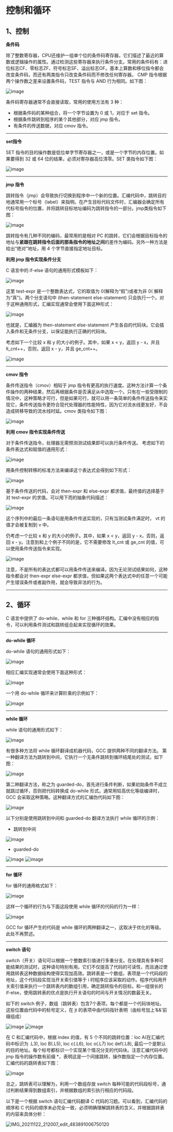 # 控制和循环

## 1、控制

**条件码**

除了整数寄存器，CPU还维护一组单个位的条件码寄存器，它们描述了最近的算数或逻辑操作的属性。通过检测这些寄存器来执行条件分支。常用的条件码有：进位标志CF、零标志ZF、符号标志SF、溢出标志OF。基本上算数和移位指令都会改变条件码，而还有两类指令只改变条件码而不修改任何寄存器。
CMP 指令根据两个操作数之差来设置条件码，TEST 指令与 AND 行为相同。如下图：

![image](https://user-images.githubusercontent.com/56211928/142853714-187816cf-f3f8-4a3f-add2-7ca1bfc4671e.png)

条件码寄存器通常不会直接读取，常用的使用方法有 3 种：

- 根据条件码的某种组合，将一个字节设置为 0 或 1，对应于 set 指令。
- 根据条件跳转到程序的某个其他部分，对应 jmp 指令。
- 有条件的传送数据，对应 cmov 指令。

---
**set指令**

SET 指令的目的操作数是低位单字节寄存器之一，或是一个字节的内存位置。如果要得到 32 或 64 位的结果，必须对寄存器高位清零。SET 类指令如下图：

![image](https://user-images.githubusercontent.com/56211928/142854849-8f1bf03b-2be7-48c9-aef4-d4261996531b.png)

---
**jmp 指令**

跳转指令（jmp）会导致执行切换到程序中一个新的位置。汇编代码中，跳转目的地通常用一个标号（label）来指明。在产生目标代码文件时，汇编器会确定所有代标号指令的位置，并将跳转目标地址编码为跳转指令的一部分。jmp类指令如下图：

![image](https://user-images.githubusercontent.com/56211928/142856267-a8077891-9a40-4347-a679-e0da8f5a4c38.png)

跳转指令有几种不同的编码，最常用的是相对 PC 的跳转，它们会根据目标指令的地址与**紧跟在跳转指令后面的那条指令的地址之间**的差作为编码。另外一种方法是给出“绝对”地址，用 4 个字节直接指定地址目标。

**利用 jmp 指令实现条件分支**

C 语言中的 if-else 语句的通用形式模板如下：

![image](https://user-images.githubusercontent.com/56211928/142857232-1e39671b-61a5-43f4-8a56-aba18eb14383.png)

这里 test-expr 是一个整数表达式，它的取值为 0(解释为“假")或者为非 0( 解释为“真")。两个分支语句中 (then-statement else-statement) 只会执行一个。对于这种通用形式，汇编实现通常会使用下面这种形式：

![image](https://user-images.githubusercontent.com/56211928/142857353-f8e31705-03d3-44a4-ad31-3321708c18a4.png)

也就是，汇编器为 then-statement else-statement 产生各自的代码块。它会插入条件和无条件分支，以保证能执行正确的代码块。

考虑如下一个比较 x 和 y 的大小的例子。其中，如果 x < y，返回 y - x，并且 lt_cnt++，否则，返回 x - y，并且 ge_cnt++。

![image](https://user-images.githubusercontent.com/56211928/142858531-55d4c7c6-6658-41f9-ab60-37ba3c147dc8.png)

---
**cmov 指令**

条件传送指令（cmov）相较于 jmp 指令有更高的执行速度。这种方法计算一个条件操作的两种结果，然后再根据条件是否满足从中选取一个。只有在一些受限制的情况中，这种策略才可行，但是如果可行，就可以用一条简单的条件传送指令来实现它，条件传送指令更符合现代处理器的性能特性，因为它对流水线更友好，不会造成转移导致的流水线时延。cmov 类指令如下图：

![image](https://user-images.githubusercontent.com/56211928/142859166-d45615d0-ee6c-4343-8598-47ba75bb892d.png)


**利用 cmov 指令实现条件传送**

对于条件传送指令，处理器无需预测测试结果即可以执行条件传送。
考虑如下的条件表达式和赋值的通用形式：

![image](https://user-images.githubusercontent.com/56211928/142859675-68826cb4-7040-431c-a652-f07e47850733.png)

用条件控制转移的标准方法来编译这个表达式会得到如下形式：

![image](https://user-images.githubusercontent.com/56211928/142859740-53d8789c-a9c2-4937-a391-66d4bb583ab9.png)

基于条件传送的代码，会对 then-expr 和 else-expr 都求值，最终值的选择基于对 test-expr 的求值。可以用下而的抽象代码描述：

![image](https://user-images.githubusercontent.com/56211928/142859844-285e191c-ca44-4fd5-a071-8f8ea0d9f7f5.png)

这个序列中的最后一条语句是用条件传送实现的，只有当测试条件满足时， vt 的值才会被复制到 v 中。

仍考虑一个比较 x 和 y 的大小的例子。其中，如果 x < y，返回 y - x，否则，返回 x - y。注意到和上个例子不同的是，它不需要修改 lt_cnt 或 ge_cnt 的值，可以使用条件传送指令来实现。

![image](https://user-images.githubusercontent.com/56211928/142860376-841a0c52-ba97-4a3f-8a23-280838f33d47.png)

注意，不是所有的表达式都可以用条件传送来编译。因为无论测试结果如何，这种指令都会对 then-expr else-expr 都求值，但如果这两个表达式中的任意一个可能产生错误条件或者副作用，就会导致非法的行为。

---
## 2、循环

C 语言中提供了 do-while、while 和 for 三种循环结构。汇编中没有相应的指令，可以利用条件测试和跳转组合起来实现循环的效果。

---
**do-while 循环**

do-while 语句的通用形式如下：

![image](https://user-images.githubusercontent.com/56211928/142862150-4e6fb118-79a2-464d-a1a2-e21b99a7dcf5.png)

相应汇编实现通常会使用下面这种形式：

![image](https://user-images.githubusercontent.com/56211928/142862390-27032d22-c823-4f95-8c93-928173f27e9f.png)

一个用 do-while 循环来计算阶乘的示例如下：

![image](https://user-images.githubusercontent.com/56211928/142862627-02746af2-d520-4f38-933e-b90e77d991cb.png)

---
**while 循环**

while 语句的通用形式如下：

![image](https://user-images.githubusercontent.com/56211928/142862998-5bfdb115-0db4-4ee7-851a-48894ec782ef.png)

有很多种方法将 while 循环翻译成机器代码，GCC 提供两种不同的翻译方法。
第一种翻译方法为跳转到中间，它执行一个无条件跳转到循环结尾处的测试，如下图：

![image](https://user-images.githubusercontent.com/56211928/142863468-38ef7adf-3d8e-4390-9cf5-8c58dada5a9f.png)

第二种翻译方法，称之为 guarded-do，首先进行条件判断，如果初始条件不成立就跳过循环，否则把代码转换成 do-while 形式。通常用较高优化等级编译时，GCC 会采取这种策略。这种翻译方式的汇编伪代码如下图：

![image](https://user-images.githubusercontent.com/56211928/142864023-7caab07a-a919-4e55-8005-04de29c7d845.png)

以下分别是使用跳转到中间和 guarded-do 翻译方法执行 while 循环的示例：

- 跳转到中间

![image](https://user-images.githubusercontent.com/56211928/142864286-c112d7cb-fb93-46df-81fd-76fe13032c8f.png)

- guarded-do

![image](https://user-images.githubusercontent.com/56211928/142864199-e2d2dc58-cb46-435c-835a-05cec8f49c02.png)
![image](https://user-images.githubusercontent.com/56211928/142864217-87c5d0c2-473a-4b46-bbb8-50f30528cdd9.png)

---
**for 循环**

for 循环的通用格式如下：

![image](https://user-images.githubusercontent.com/56211928/142865425-c68f93e6-0de9-4f14-b503-52d661c1b9e2.png)

这样一个循环的行为与下面这段使用 while 循环的代码的行为一样：

![image](https://user-images.githubusercontent.com/56211928/142865496-e9393c65-6bff-4c3c-8cf8-0c23fbca5d91.png)

GCC for 循环产生的代码是 while 循环的两种翻译之一，这取决于优化的等级。此处不再赘述。

---
**switch 语句**

switch（开关）语句可以根据一个整数索引值进行多重分支。在处理具有多种可能结果的测试时，这种语句特别有用。它们不仅提高了代码的可读性，而且通过使用跳转表这种数据结构使得实现加高效。跳转表是一个数组，表项是一个代码段的地址，这个代码段实现当开关索引值等于 i 时程序应该采取的动作。程序代码用开关索引值来执行一个跳转表内的数组引用，确定跳转指令的目标。和一组很长的 if-else，使用跳转表的优点是执行开关语句的时间与开关情况的数最无关。

如下的 switch 例子，数组（跳转表）包含7个表项，每个都是一个代码块地址。这些位置由代码中的标号定义，在 jt 的表项中由代码指针表明（由标号加上‘&&’前缀组成）

![image](https://user-images.githubusercontent.com/56211928/142867511-18c797dc-5158-470d-8bea-aaee7e80aeb9.png)
![image](https://user-images.githubusercontent.com/56211928/142867531-f31caa58-7a66-47f6-ab55-74a5c73b0ce4.png)

在 C 和汇编代码中，根据 index 的值，有 5 个不同的跳转位置：loc A(在汇编代码中标识为 .L3), loc B(.L5), loc c(.L6), loc o(.L7) loc def(.L8), 最后一个是默认的目的地址。每个标号都标识一个实现某个情况分支的代码块。注意汇编代码中的 jmp 指令的操作数有前缀 \*，表明这是一个间接跳转，操作数指定一个内存位置。汇编代码的跳转表如下图：

![image](https://user-images.githubusercontent.com/56211928/142867889-34505681-36d7-4bdd-b158-7fc34431749c.png)

总之，跳转表可以理解为，利用一个数组存放 switch 每种可能的代码段标号，通过判断结果得到数组索引，并根据数组的索引执行相应的代码段。

以下是一个根据 switch 语句汇编代码翻译 C 代码的习题。可以看到，汇编代码的顺序和 C 代码的顺序未必完全一致，必须明确理解跳转表的含义，并根据跳转表的内容来具体分析：

![IMG_20211122_212007_edit_483891006750120](https://user-images.githubusercontent.com/56211928/142869092-f5312181-417b-42e5-b96a-b780486f2759.jpg)

